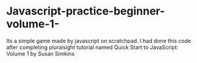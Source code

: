 # Javascript-practice-beginner-volume-1-
Its a simple game made by javascript on scratchpad. I had done this code after completing pluralsight tutorial named Quick Start to JavaScript: Volume 1 by Susan Simkins
